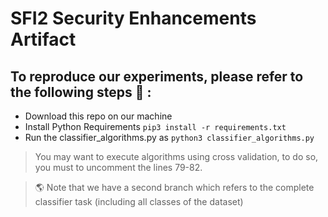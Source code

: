 # SFI2 Security Enhancements Artifact

## To reproduce our experiments, please refer to the following steps :running: :

* Download this repo on our machine
* Install Python Requirements `pip3 install -r requirements.txt`
* Run the classifier_algorithms.py as `python3 classifier_algorithms.py`
> You may want to execute algorithms using cross validation, to do so, you must to uncomment the lines 79-82. 

> :earth_americas: Note that we have a second branch which refers to the complete classifier task (including all classes of the dataset)
